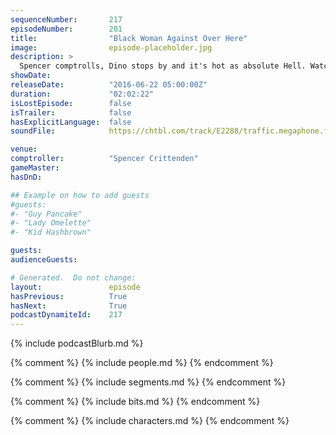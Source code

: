 ```yaml
---
sequenceNumber:       217
episodeNumber:        201
title:                "Black Woman Against Over Here"
image:                episode-placeholder.jpg
description: >
  Spencer comptrolls, Dino stops by and it's hot as absolute Hell. Watch the video at harmontown.com/live! Become a member and help grow the show! This episode is brought to you by Fullscreen–-get your free one-month trial at fullscreen.com/harmontown!
showDate:             
releaseDate:          "2016-06-22 05:00:00Z"
duration:             "02:02:22"
isLostEpisode:        false
isTrailer:            false
hasExplicitLanguage:  false
soundFile:            https://chtbl.com/track/E2288/traffic.megaphone.fm/STA6654036124.mp3?updated=1560193507

venue:                
comptroller:          "Spencer Crittenden"
gameMaster:           
hasDnD:               

## Example on how to add guests
#guests:
#- "Guy Pancake"
#- "Lady Omelette"
#- "Kid Hashbrown"

guests:
audienceGuests:

# Generated.  Do not change:
layout:               episode
hasPrevious:          True
hasNext:              True
podcastDynamiteId:    217
---
```


{% include podcastBlurb.md %}

{% comment %}
{% include people.md %}
{% endcomment %}

{% comment %}
{% include segments.md %}
{% endcomment %}

{% comment %}
{% include bits.md %}
{% endcomment %}

{% comment %}
{% include characters.md %}
{% endcomment %}
